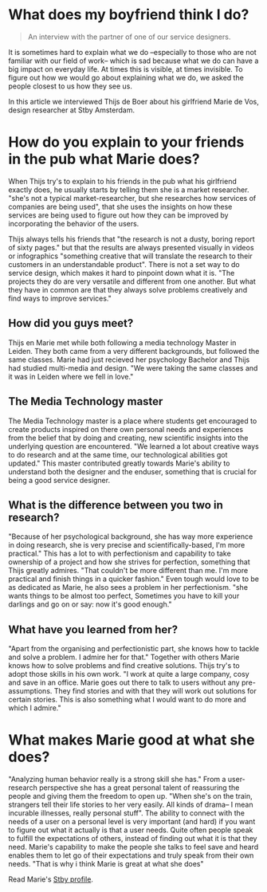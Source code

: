 # What does my boyfriend think I do?

> An interview with the partner of one of our service designers.

It is sometimes hard to explain what we do –especially to those who are not familiar with our field of work– which is sad because what we do can have a big impact on everyday life. At times this is visible, at times invisible. To figure out how we would go about explaining what we do, we asked the people closest to us how they see us.

In this article we interviewed Thijs de Boer about his girlfriend Marie de Vos, design researcher at Stby Amsterdam.  

# How do you explain to your friends in the pub what Marie does?

When Thijs try's to explain to his friends in the pub what his girlfriend exactly does, he usually starts by telling them she is a market researcher. "she's not a typical market-researcher, but she researches how services of companies are being used", that she uses the insights on how these services are being used to figure out how they can be improved by incorporating the behavior of the users.

Thijs always tells his friends that "the research is not a dusty, boring report of sixty pages." but that the results are always presented visually in videos or infographics "something creative that will translate the research to their customers in an understandable product". There is not a set way to do service design, which makes it hard to pinpoint down what it is. "The projects they do are very versatile and different from one another. But what they have in common are that they always solve problems creatively and find ways to improve services."

## How did you guys meet?

Thijs en Marie met while both following a media technology Master in Leiden. They both came from a very different backgrounds, but followed the same classes. Marie had just recieved her psychology Bachelor and Thijs had studied multi-media and design. "We were taking the same classes and it was in Leiden where we fell in love."

## The Media Technology master

The Media Technology master is a place where students get encouraged to create products inspired on there own personal needs and experiences from the belief that by doing and creating, new scientific insights into the underlying question are encountered. "We learned a lot about creative ways to do research and at the same time, our technological abilities got updated." This master contributed greatly towards Marie's ability to understand both the designer and the enduser, something that is crucial for being a good service designer.

## What is the difference between you two in research?

"Because of her psychological background, she has way more experience in doing research, she is very precise and scientifically-based, I'm more practical." This has a lot to with perfectionism and capability to take ownership of a project and how she strives for perfection, something that Thijs greatly admires. "That couldn't be more different than me. I'm more practical and finish things in a quicker fashion." Even tough would love to be as dedicated as Marie, he also sees a problem in her perfectionism. "she wants things to be almost too perfect, Sometimes you have to kill your darlings and go on or say: now it's good enough."

## What have you learned from her?

"Apart from the organising and perfectionistic part, she knows how to tackle and solve a problem. I admire her for that." Together with others Marie knows how to solve problems and find creative solutions. Thijs try's to adopt those skills in his own work. "I work at quite a large company, cosy and save in an office. Marie goes out there to talk to users without any pre-assumptions. They find stories and with that they will work out solutions for certain stories. This is also something what I would want to do more and which I admire."

# What makes Marie good at what she does?

"Analyzing human behavior really is a strong skill she has." From a user-research perspective she has a great personal talent of reassuring the people and giving them the freedom to open up. "When she's on the train, strangers tell their life stories to her very easily. All kinds of drama– I mean incurable illnesses, really personal stuff". The ability to connect with the needs of a user on a personal level is very important (and hard) if you want to figure out what it actually is that a user needs. Quite often people speak to fulfill the expectations of others, instead of finding out what it is that they need. Marie's capability to make the people she talks to feel save and heard enables them to let go of their expectations and truly speak from their own needs. "That is why i think Marie is great at what she does"

Read Marie's [Stby profile](http://www.stby.eu/2010/02/22/marie-de-vos/).
